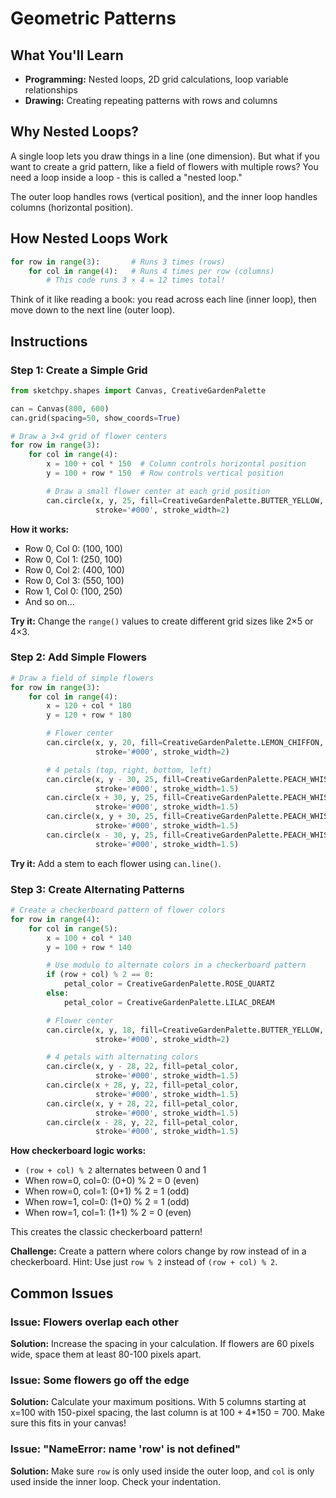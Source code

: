 # Geometric Patterns

## What You'll Learn
- **Programming:** Nested loops, 2D grid calculations, loop variable relationships
- **Drawing:** Creating repeating patterns with rows and columns

## Why Nested Loops?

A single loop lets you draw things in a line (one dimension). But what if you want to create a grid pattern, like a field of flowers with multiple rows? You need a loop inside a loop - this is called a "nested loop."

The outer loop handles rows (vertical position), and the inner loop handles columns (horizontal position).

## How Nested Loops Work

```python
for row in range(3):       # Runs 3 times (rows)
    for col in range(4):   # Runs 4 times per row (columns)
        # This code runs 3 × 4 = 12 times total!
```

Think of it like reading a book: you read across each line (inner loop), then move down to the next line (outer loop).

## Instructions

### Step 1: Create a Simple Grid

```python
from sketchpy.shapes import Canvas, CreativeGardenPalette

can = Canvas(800, 600)
can.grid(spacing=50, show_coords=True)

# Draw a 3×4 grid of flower centers
for row in range(3):
    for col in range(4):
        x = 100 + col * 150  # Column controls horizontal position
        y = 100 + row * 150  # Row controls vertical position

        # Draw a small flower center at each grid position
        can.circle(x, y, 25, fill=CreativeGardenPalette.BUTTER_YELLOW,
                   stroke='#000', stroke_width=2)
```

**How it works:**
- Row 0, Col 0: (100, 100)
- Row 0, Col 1: (250, 100)
- Row 0, Col 2: (400, 100)
- Row 0, Col 3: (550, 100)
- Row 1, Col 0: (100, 250)
- And so on...

**Try it:** Change the `range()` values to create different grid sizes like 2×5 or 4×3.

### Step 2: Add Simple Flowers

```python
# Draw a field of simple flowers
for row in range(3):
    for col in range(4):
        x = 120 + col * 180
        y = 120 + row * 180

        # Flower center
        can.circle(x, y, 20, fill=CreativeGardenPalette.LEMON_CHIFFON,
                   stroke='#000', stroke_width=2)

        # 4 petals (top, right, bottom, left)
        can.circle(x, y - 30, 25, fill=CreativeGardenPalette.PEACH_WHISPER,
                   stroke='#000', stroke_width=1.5)
        can.circle(x + 30, y, 25, fill=CreativeGardenPalette.PEACH_WHISPER,
                   stroke='#000', stroke_width=1.5)
        can.circle(x, y + 30, 25, fill=CreativeGardenPalette.PEACH_WHISPER,
                   stroke='#000', stroke_width=1.5)
        can.circle(x - 30, y, 25, fill=CreativeGardenPalette.PEACH_WHISPER,
                   stroke='#000', stroke_width=1.5)
```

**Try it:** Add a stem to each flower using `can.line()`.

### Step 3: Create Alternating Patterns

```python
# Create a checkerboard pattern of flower colors
for row in range(4):
    for col in range(5):
        x = 100 + col * 140
        y = 100 + row * 140

        # Use modulo to alternate colors in a checkerboard pattern
        if (row + col) % 2 == 0:
            petal_color = CreativeGardenPalette.ROSE_QUARTZ
        else:
            petal_color = CreativeGardenPalette.LILAC_DREAM

        # Flower center
        can.circle(x, y, 18, fill=CreativeGardenPalette.BUTTER_YELLOW,
                   stroke='#000', stroke_width=2)

        # 4 petals with alternating colors
        can.circle(x, y - 28, 22, fill=petal_color,
                   stroke='#000', stroke_width=1.5)
        can.circle(x + 28, y, 22, fill=petal_color,
                   stroke='#000', stroke_width=1.5)
        can.circle(x, y + 28, 22, fill=petal_color,
                   stroke='#000', stroke_width=1.5)
        can.circle(x - 28, y, 22, fill=petal_color,
                   stroke='#000', stroke_width=1.5)
```

**How checkerboard logic works:**
- `(row + col) % 2` alternates between 0 and 1
- When row=0, col=0: (0+0) % 2 = 0 (even)
- When row=0, col=1: (0+1) % 2 = 1 (odd)
- When row=1, col=0: (1+0) % 2 = 1 (odd)
- When row=1, col=1: (1+1) % 2 = 0 (even)

This creates the classic checkerboard pattern!

**Challenge:** Create a pattern where colors change by row instead of in a checkerboard. Hint: Use just `row % 2` instead of `(row + col) % 2`.

## Common Issues

### Issue: Flowers overlap each other
**Solution:** Increase the spacing in your calculation. If flowers are 60 pixels wide, space them at least 80-100 pixels apart.

### Issue: Some flowers go off the edge
**Solution:** Calculate your maximum positions. With 5 columns starting at x=100 with 150-pixel spacing, the last column is at 100 + 4*150 = 700. Make sure this fits in your canvas!

### Issue: "NameError: name 'row' is not defined"
**Solution:** Make sure `row` is only used inside the outer loop, and `col` is only used inside the inner loop. Check your indentation.
